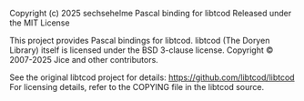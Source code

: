 Copyright (c) 2025 sechsehelme
Pascal binding for libtcod
Released under the MIT License

This project provides Pascal bindings for libtcod.
libtcod (The Doryen Library) itself is licensed under the BSD 3-clause license.
Copyright © 2007-2025 Jice and other contributors.

See the original libtcod project for details: https://github.com/libtcod/libtcod
For licensing details, refer to the COPYING file in the libtcod source.

